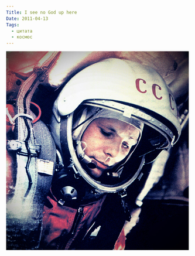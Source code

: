```yaml
---
Title: I see no God up here
Date: 2011-04-13
Tags:
  - цитата
  - космос
---
```


![gagarin.jpg](images/gagarin.jpg)